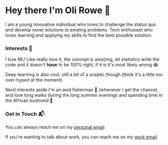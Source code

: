 # Hey there I'm Oli Rowe 👋

I am a young innovative individual who loves to challenge the status quo and develop novel solutions to existing problems. Tech enthusiast who loves learning and applying my skills to find the best possible solution.

### Interests 👀

I love ML! Like really love it, the concept is amazing, let statistics write the code and it doesn't **have** to be 100% right, if it is it's most likely wrong 😂

Deep learning is also cool, still a bit of a sceptic though (think it's a little too over-hyped at the moment)

Nerd interests aside I'm an avid fisherman 🎣 (whenever I get the chance) and love long walks during the long summer evenings and spending time in the African bushveld 🐘

### Get in Touch 📬

You can always reach me on my [personal email](mailto:hello@olirowe.com)

If you're wanting to talk about work, you can reach me on my [work email](mailto:oliver@helm.africa)
